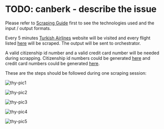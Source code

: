 # TODO: canberk - describe the issue

Please refer to [Scraping Guide](https://github.com/FCanberk/coflight-prep/blob/master/guides/scraping%20guide.md) first to see the technologies used and the input / output formats.

Every 5 minutes [Turkish Airlines](http://www.turkishairlines.com/tr-tr/) website will be visited and every flight listed [here](FlightListLink) will be scraped. The output will be sent to orchestrator.

A valid citizenship id number and a valid credit card number will be needed during scrapping. Citizenship id numbers could be generated [here](https://www.simlict.com/tcno.html) and credit card numbers could be generated [here](https://names.igopaygo.com/credit-card).

These are the steps should be followed during one scraping session:

![thy-pic1](https://s3.postimg.org/e1fe5vjs3/image.png)

![thy-pic2](https://s3.postimg.org/ymu5xs1cz/image.png)

![thy-pic3](https://s3.postimg.org/615ov4s83/image.png)

![thy-pic4](https://s3.postimg.org/vh9k7kiqr/image.png)

![thy-pic5](https://s3.postimg.org/47y6t2hnn/image.png)
